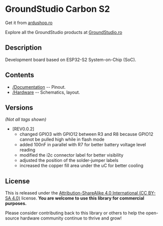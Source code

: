 GroundStudio Carbon S2
====================================

Get it from [ardushop.ro](https://ardushop.ro/ro/home/2063-placa-de-dezvoltare-carbon-s2.html)

Explore all the GroundStudio products at [GroundStudio.ro](https://groundstudio.ro/)

Description
-------------------
Development board based on ESP32-S2 System-on-Chip (SoC).

Contents
-------------------

* [/Documentation](https://github.com/GroundStudio/GroundStudio_Carbon_S2/tree/main/Documentation) -- Pinout.
* [/Hardware](https://github.com/GroundStudio/GroundStudio_Carbon_S2/tree/main/Hardware) -- Schematics, layout.

Versions
-------------------
*(Not all tags shown)*

* [REV0.0.2]
  * changed GPIO3 with GPIO12 between R3 and R8 because GPIO12 cannot be pulled high while in flash mode
  * added 100nF in parallel with R7 for better battery voltage level reading
  * modified the i2c connector label for better visibility
  * adjusted the position of the solder-jumper labels
  * increased the copper fill area under the uC for better cooling

License
-------------------

This is released under the [Attribution-ShareAlike 4.0 International (CC BY-SA 4.0)](https://creativecommons.org/licenses/by-sa/4.0/) license. 
**You are welcome to use this library for commercial purposes.**

Please consider contributing back to this library or others to help the open-source hardware community continue to thrive and grow! 


